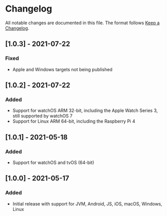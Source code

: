 # Changelog

All notable changes are documented in this file. The format follows [Keep a Changelog](https://keepachangelog.com/en/1.0.0/).

## [1.0.3] - 2021-07-22

### Fixed

- Apple and Windows targets not being published

## [1.0.2] - 2021-07-22

### Added

- Support for watchOS ARM 32-bit, including the Apple Watch Series 3, still supported by watchOS 7
- Support for Linux ARM 64-bit, including the Raspberry Pi 4

## [1.0.1] - 2021-05-18

### Added

- Support for watchOS and tvOS (64-bit)

## [1.0.0] - 2021-05-17

### Added

- Initial release with support for JVM, Android, JS, iOS, macOS, Windows, Linux
